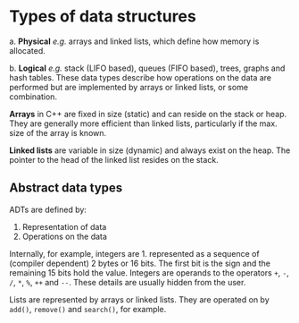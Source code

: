 # Types of data structures #

a. __Physical__ _e.g._ arrays and linked lists, which define how memory is allocated.

b. __Logical__ _e.g._ stack (LIFO based), queues (FIFO based), trees, graphs and hash tables. These data types describe how operations on the data are performed but are implemented by arrays or linked lists, or some combination.

**Arrays** in C++ are fixed in size (static) and can reside on the stack or heap. They are generally more efficient than linked lists, particularly if the max. size of the array is known.

**Linked lists** are variable in size (dynamic) and always exist on the heap. The pointer to the head of the linked list resides on the stack.

## Abstract data types ##

ADTs are defined by:

1. Representation of data
2. Operations on the data

Internally, for example, integers are 1. represented as a sequence of (compiler dependent) 2 bytes or 16 bits. The first bit is the sign and the remaining 15 bits hold the value. Integers are operands to the operators `+`, `-`, `/`, `*`, `%`, `++` and `--`. These details are usually hidden from the user.

Lists are represented by arrays or linked lists. They are operated on by `add()`, `remove()` and `search()`, for example.
